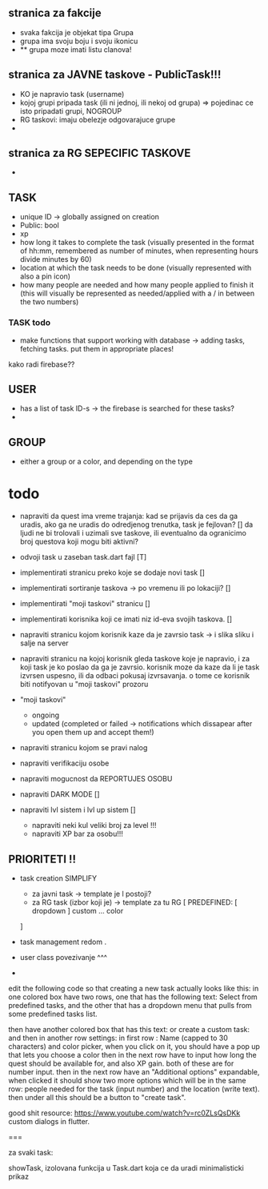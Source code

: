 ## stranica za fakcije

- svaka fakcija je objekat tipa Grupa
- grupa ima svoju boju i svoju ikonicu
- ** grupa moze imati listu clanova!


## stranica za JAVNE taskove - PublicTask!!!

- KO je napravio task (username)
- kojoj grupi pripada task (ili ni jednoj, ili nekoj od grupa) => pojedinac ce isto pripadati grupi, NOGROUP
- RG taskovi: imaju obelezje odgovarajuce grupe
- 

## stranica za RG SEPECIFIC TASKOVE

- 


## TASK
- unique ID -> globally assigned on creation
- Public: bool
- xp 
- how long it takes to complete the task (visually presented in the format of hh:mm, remembered as number of minutes, when representing hours divide minutes by 60)
- location at which the task needs to be done (visually represented with also a pin icon)
- how many people are needed and how many people applied to finish it (this will visually be represented as needed/applied with a / in between the two numbers)

### TASK todo

- make functions that support working with database -> adding tasks, fetching tasks. put them in appropriate places!

kako radi firebase??

## USER
- has a list of task ID-s -> the firebase is searched for these tasks?
- 


## GROUP
- either a group or a color, and depending on the type 


# todo

- napraviti da quest ima vreme trajanja: kad se prijavis da ces da ga uradis, ako ga ne uradis do odredjenog trenutka, task je fejlovan? [] da ljudi ne bi trolovali i uzimali sve taskove, ili eventualno da ogranicimo broj questova koji mogu biti aktivni?

- odvoji task u zaseban task.dart fajl [T]
- implementirati stranicu preko koje se dodaje novi task []
- implementirati sortiranje taskova -> po vremenu ili po lokaciji? []
- implementirati "moji taskovi" stranicu []
- implementirati korisnika koji ce imati niz id-eva svojih taskova. []

- napraviti stranicu kojom korisnik kaze da je zavrsio task -> i slika sliku i salje na server
- napraviti stranicu na kojoj korisnik gleda taskove koje je napravio, i za koji task je ko poslao da ga je zavrsio. korisnik moze da kaze da li je task izvrsen uspesno, ili da odbaci pokusaj izvrsavanja. o tome ce korisnik biti notifyovan u "moji taskovi" prozoru

- "moji taskovi"
    - ongoing
    - updated (completed or failed -> notifications which dissapear after you open them up and accept them!)


- napraviti stranicu kojom se pravi nalog
- napraviti verifikaciju osobe
- napraviti mogucnost da REPORTUJES OSOBU

- napraviti DARK MODE []

- napraviti lvl sistem i lvl up sistem []
    - napraviti neki kul veliki broj za level !!!
    - napraviti XP bar za osobu!!!


## PRIORITETI !!

- task creation SIMPLIFY
    - za javni task              -> template je l postoji? 
    - za RG task (izbor koji je) -> template za tu RG 
    [
        PREDEFINED:
        [ dropdown ]
        custom ... color

    ]
- task management redom . 
- user class povezivanje ^^^ 
- 

edit the following code so that creating a new task actually looks like this:
in one colored box have two rows, one that has the following text:
Select from predefined tasks, and the other that has a
dropdown menu that pulls from some predefined tasks list.

then have another colored box that has this text:
or create a custom task:
and then in another row settings:
in first row : Name (capped to 30 characters) and color picker, when you click on it, you should have a pop up that lets you choose a color
then in the next row have to input how long the quest should be available for, and also XP gain. both of these are for number input.
then in the next row have an "Additional options" expandable, when clicked it should show two more options which will be in the same row: people needed for the task (input number) and the location (write text).
then under all this should be a button to "create task".



good shit resource:
https://www.youtube.com/watch?v=rc0ZLsQsDKk
custom dialogs in flutter. 

===


za svaki task:

showTask, izolovana funkcija u Task.dart koja ce da uradi minimalisticki prikaz